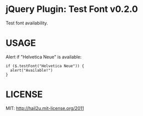 jQuery Plugin: Test Font v0.2.0
===============================

Test font availability.


USAGE
=====

Alert if "Helvetica Neue" is available:

    if ($.testFont("Helvetica Neue")) {
      alert("Available!")
    }


LICENSE
=======

MIT: http://hail2u.mit-license.org/2011
